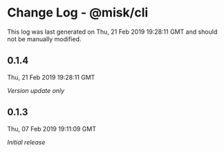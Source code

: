 # Change Log - @misk/cli

This log was last generated on Thu, 21 Feb 2019 19:28:11 GMT and should not be manually modified.

## 0.1.4

Thu, 21 Feb 2019 19:28:11 GMT

_Version update only_

## 0.1.3

Thu, 07 Feb 2019 19:11:09 GMT

_Initial release_
